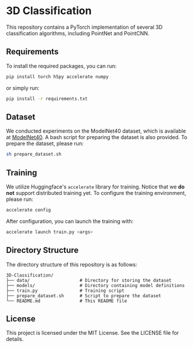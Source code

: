 # 3D Classification

This repository contains a PyTorch implementation of several 3D classification algorithms, including PointNet and PointCNN.

## Requirements

To install the required packages, you can run:

```bash
pip install torch h5py accelerate numpy
```

or simply run:

```bash
pip install -r requirements.txt
```

## Dataset

We conducted experiments on the ModelNet40 dataset, which is available at [ModelNet40](https://shapenet.cs.stanford.edu/media/modelnet40_ply_hdf5_2048.zip). A bash script for preparing the dataset is also provided. To prepare the dataset, please run:

```bash
sh prepare_dataset.sh
```

## Training

We utilize Huggingface's `accelerate` library for training. Notice that we **do not** support distributed training yet. To configure the training environment, please run:

```bash
accelerate config
```

After configuration, you can launch the training with:

```bash
accelerate launch train.py <args>
```

## Directory Structure

The directory structure of this repository is as follows:

```
3D-Classification/
├── data/                   # Directory for storing the dataset
├── models/                 # Directory containing model definitions
├── train.py                # Training script
├── prepare_dataset.sh      # Script to prepare the dataset
└── README.md               # This README file
```

## License

This project is licensed under the MIT License. See the LICENSE file for details.